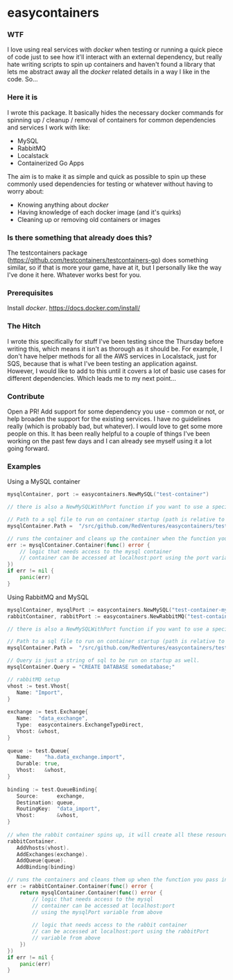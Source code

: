 easycontainers
==============

### WTF
I love using real services with *docker* when testing or running a quick piece of code just to see how it'll interact with an external dependency, but really hate writing scripts to spin up containers and haven't found a library that lets me abstract away all the *docker* related details in a way I like in the code. So...

### Here it is
I wrote this package. It basically hides the necessary docker commands for spinning up / cleanup / removal of containers for common dependencies and services I work with like:

- MySQL
- RabbitMQ
- Localstack
- Containerized Go Apps

The aim is to make it as simple and quick as possible to spin up these commonly used dependencies for testing or whatever without having to worry about:

- Knowing anything about *docker*
- Having knowledge of each docker image (and it's quirks)
- Cleaning up or removing old containers or images

### Is there something that already does this?
The testcontainers package (https://github.com/testcontainers/testcontainers-go) does something similar, so if that is more your game, have at it, but I
personally like the way I've done it here. Whatever works best for you.

### Prerequisites
Install *docker*. https://docs.docker.com/install/

### The Hitch
I wrote this specifically for stuff I've been testing since the Thursday before writing this, which means it isn't as thorough as it should be.
For example, I don't have helper methods for all the AWS services in Localstack, just for SQS, because that is
what I've been testing an application against. However, I would like to add to this until it covers a lot of
basic use cases for different dependencies. Which leads me to my next point...

### Contribute
Open a PR! Add support for some dependency you use - common or not, or help broaden the support for the existing
services. I have no guidelines really (which is probably bad, but whatever). I would love to get some more people
on this. It has been really helpful to a couple of things I've been working on the past few days and I can already
see myself using it a lot going forward.

### Examples

Using a MySQL container

```go
mysqlContainer, port := easycontainers.NewMySQL("test-container")

// there is also a NewMySQLWithPort function if you want to use a specific port

// Path to a sql file to run on container startup (path is relative to GOPATH)
mysqlContainer.Path =  "/src/github.com/RedVentures/easycontainers/test/mysql-test.sql"

// runs the container and cleans up the container when the function you pass in exits
err := mysqlContainer.Container(func() error {
	// logic that needs access to the mysql container
	// container can be accessed at localhost:port using the port variable from above
})
if err != nil {
	panic(err)
}
```

Using RabbitMQ and MySQL

```go
mysqlContainer, mysqlPort := easycontainers.NewMySQL("test-container-mysql")
rabbitContainer, rabbitPort := easycontainers.NewRabbitMQ("test-container-rabbit")

// there is also a NewMySQLWithPort function if you want to use a specific port

// Path to a sql file to run on container startup (path is relative to GOPATH)
mysqlContainer.Path =  "/src/github.com/RedVentures/easycontainers/test/mysql-test.sql"

// Query is just a string of sql to be run on startup as well. 
mysqlContainer.Query = "CREATE DATABASE somedatabase;"

// rabbitMQ setup
vhost := test.Vhost{  
   Name: "Import",  
}  
  
exchange := test.Exchange{  
   Name:  "data_exchange",  
   Type:  easycontainers.ExchangeTypeDirect,  
   Vhost: &vhost,  
}  
  
queue := test.Queue{  
   Name:    "ha.data_exchange.import",  
   Durable: true,  
   Vhost:   &vhost,  
}  
  
binding := test.QueueBinding{  
   Source:      exchange,  
   Destination: queue,  
   RoutingKey:  "data_import",  
   Vhost:       &vhost,  
}  
  
// when the rabbit container spins up, it will create all these resources during initialization
rabbitContainer.  
   AddVhosts(vhost).  
   AddExchanges(exchange).  
   AddQueue(queue).  
   AddBinding(binding)

// runs the containers and cleans them up when the function you pass in exits
err := rabbitContainer.Container(func() error {
	return mysqlContainer.Container(func() error {
		// logic that needs access to the mysql
		// container can be accessed at localhost:port 
		// using the mysqlPort variable from above
		
		// logic that needs access to the rabbit container
		// can be accessed at localhost:port using the rabbitPort 
		// variable from above
	})
})
if err != nil {
	panic(err)
}
```